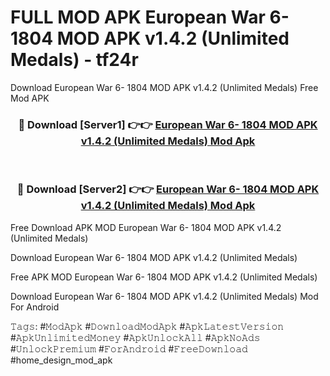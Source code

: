 # FULL MOD APK European War 6- 1804 MOD APK v1.4.2 (Unlimited Medals) - tf24r
Download European War 6- 1804 MOD APK v1.4.2 (Unlimited Medals) Free Mod APK

<div align="center">
<h3>🔴 Download [Server1] 👉👉 <a href="https://apk-comot.site?title=European_War_6-_1804_MOD_APK_v1.4.2_(Unlimited_Medals)">European War 6- 1804 MOD APK v1.4.2 (Unlimited Medals) Mod Apk</a></h3><br>

<h3>🔴 Download [Server2] 👉👉 <a href="https://apk-comot.site?title=European_War_6-_1804_MOD_APK_v1.4.2_(Unlimited_Medals)">European War 6- 1804 MOD APK v1.4.2 (Unlimited Medals) Mod Apk</a></h3>
</div>


Free Download APK MOD European War 6- 1804 MOD APK v1.4.2 (Unlimited Medals)

Download European War 6- 1804 MOD APK v1.4.2 (Unlimited Medals) 

Free APK MOD European War 6- 1804 MOD APK v1.4.2 (Unlimited Medals) 

Download European War 6- 1804 MOD APK v1.4.2 (Unlimited Medals) Mod For Android

𝚃𝚊𝚐𝚜: #𝙼𝚘𝚍𝙰𝚙𝚔 #𝙳𝚘𝚠𝚗𝚕𝚘𝚊𝚍𝙼𝚘𝚍𝙰𝚙𝚔 #𝙰𝚙𝚔𝙻𝚊𝚝𝚎𝚜𝚝𝚅𝚎𝚛𝚜𝚒𝚘𝚗 #𝙰𝚙𝚔𝚄𝚗𝚕𝚒𝚖𝚒𝚝𝚎𝚍𝙼𝚘𝚗𝚎𝚢 #𝙰𝚙𝚔𝚄𝚗𝚕𝚘𝚌𝚔𝙰𝚕𝚕 #𝙰𝚙𝚔𝙽𝚘𝙰𝚍𝚜 #𝚄𝚗𝚕𝚘𝚌𝚔𝙿𝚛𝚎𝚖𝚒𝚞𝚖 #𝙵𝚘𝚛𝙰𝚗𝚍𝚛𝚘𝚒𝚍 #𝙵𝚛𝚎𝚎𝙳𝚘𝚠𝚗𝚕𝚘𝚊𝚍 #home_design_mod_apk
